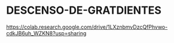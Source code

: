 # DESCENSO-DE-GRATDIENTES
https://colab.research.google.com/drive/1LXznbmvDzcQfPhvwo-cdkJB6uh_WZKN8?usp=sharing
